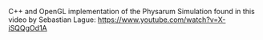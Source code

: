 C++ and OpenGL implementation of the Physarum Simulation found in this video by Sebastian Lague: https://www.youtube.com/watch?v=X-iSQQgOd1A
